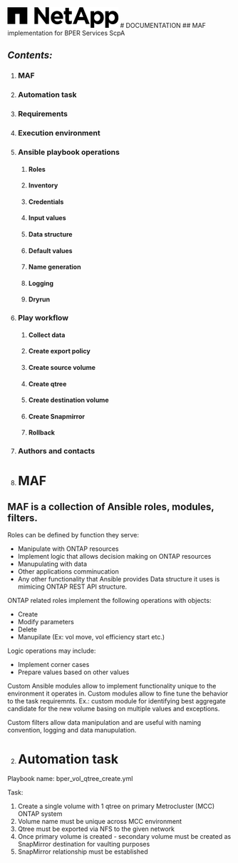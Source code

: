 <img src=docs/netapp-footer-logo.png>
# DOCUMENTATION
## MAF implementation for BPER Services ScpA

## *Contents:*
1. ### MAF
2. ### Automation task
3. ### Requirements
4. ### Execution environment
5. ### Ansible playbook operations
   1. #### Roles
   2. #### Inventory
   3. #### Credentials
   4. #### Input values
   5. #### Data structure
   6. #### Default values
   7. #### Name generation
   8. #### Logging
   9. #### Dryrun
6. ### Play workflow
   1. #### Collect data
   2. #### Create export policy
   3. #### Create source volume
   4. #### Create qtree
   5. #### Create destination volume
   6. #### Create Snapmirror
   7. #### Rollback
7. ### Authors and contacts
 


1. # MAF
## MAF is a collection of Ansible roles, modules, filters.

Roles can be defined by function they serve:
- Manipulate with ONTAP resources
- Implement logic that allows decision making on ONTAP resources
- Manupulating with data
- Other applications comminucation
- Any other functionality that Ansible provides
Data structure it uses is mimicing ONTAP REST API structure.

ONTAP related roles implement the following operations with objects:
- Create
- Modify parameters
- Delete
- Manupilate (Ex: vol move, vol efficiency start etc.)

Logic operations may include: 
- Implement corner cases
- Prepare values based on other values

Custom Ansible modules allow to implement functionality unique to the environment it operates in.
Custom modules allow to fine tune the behavior to the task requiremnts.
Ex.: custom module for identifying best aggregate candidate for the new volume basing on multiple values and exceptions.

Custom filters allow data manipulation and are useful with naming convention, logging and data manupulation.

2. # Automation task
Playbook name: bper_vol_qtree_create.yml

Task:
1. Create a single volume with 1 qtree on primary Metrocluster (MCC) ONTAP system 
2. Volume name must be unique across MCC environment
3. Qtree must be exported via NFS to the given network
4. Once primary volume is created - secondary volume must be created as SnapMirror destination for vaulting purposes
5. SnapMirror relationship must be established

  